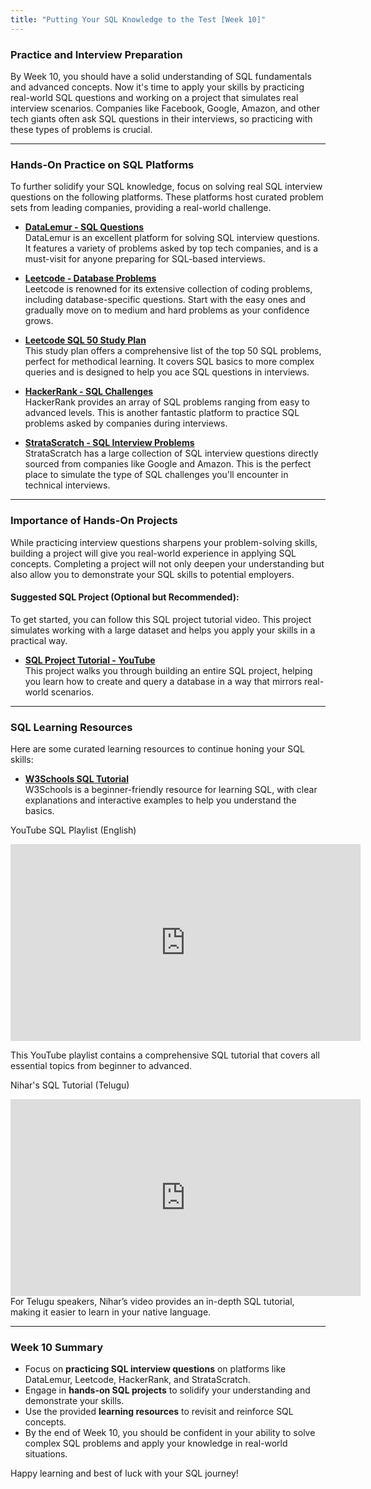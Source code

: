 ```yaml
---
title: "Putting Your SQL Knowledge to the Test [Week 10]"
---
```


### Practice and Interview Preparation

By Week 10, you should have a solid understanding of SQL fundamentals and advanced concepts. Now it's time to apply your skills by practicing real-world SQL questions and working on a project that simulates real interview scenarios. Companies like Facebook, Google, Amazon, and other tech giants often ask SQL questions in their interviews, so practicing with these types of problems is crucial.

---

### Hands-On Practice on SQL Platforms

To further solidify your SQL knowledge, focus on solving real SQL interview questions on the following platforms. These platforms host curated problem sets from leading companies, providing a real-world challenge.

- **[DataLemur - SQL Questions](https://datalemur.com/questions?category=SQL)**  
  DataLemur is an excellent platform for solving SQL interview questions. It features a variety of problems asked by top tech companies, and is a must-visit for anyone preparing for SQL-based interviews.

- **[Leetcode - Database Problems](https://leetcode.com/problemset/database/)**  
  Leetcode is renowned for its extensive collection of coding problems, including database-specific questions. Start with the easy ones and gradually move on to medium and hard problems as your confidence grows.

- **[Leetcode SQL 50 Study Plan](https://leetcode.com/studyplan/top-sql-50/)**  
  This study plan offers a comprehensive list of the top 50 SQL problems, perfect for methodical learning. It covers SQL basics to more complex queries and is designed to help you ace SQL questions in interviews.

- **[HackerRank - SQL Challenges](https://www.hackerrank.com/domains/sql)**  
  HackerRank provides an array of SQL problems ranging from easy to advanced levels. This is another fantastic platform to practice SQL problems asked by companies during interviews.

- **[StrataScratch - SQL Interview Problems](https://platform.stratascratch.com/coding?code_type=3)**  
  StrataScratch has a large collection of SQL interview questions directly sourced from companies like Google and Amazon. This is the perfect place to simulate the type of SQL challenges you'll encounter in technical interviews.

---

### Importance of Hands-On Projects

While practicing interview questions sharpens your problem-solving skills, building a project will give you real-world experience in applying SQL concepts. Completing a project will not only deepen your understanding but also allow you to demonstrate your SQL skills to potential employers.

#### Suggested SQL Project (Optional but Recommended):
To get started, you can follow this SQL project tutorial video. This project simulates working with a large dataset and helps you apply your skills in a practical way.

- **[SQL Project Tutorial - YouTube](https://www.youtube.com/watch?v=SAWiIV12sU4)**  
  This project walks you through building an entire SQL project, helping you learn how to create and query a database in a way that mirrors real-world scenarios.

---

### SQL Learning Resources

Here are some curated learning resources to continue honing your SQL skills:

- **[W3Schools SQL Tutorial](https://www.w3schools.com/sql/)**  
  W3Schools is a beginner-friendly resource for learning SQL, with clear explanations and interactive examples to help you understand the basics.

YouTube SQL Playlist (English)

<iframe width="560" height="315" src="https://www.youtube.com/embed/videoseries?si=HPL5awfWHgUBynr6&amp;list=PLavw5C92dz9Ef4E-1Zi9KfCTXS_IN8gXZ" title="YouTube video player" frameBorder="0" allow="accelerometer; autoplay; clipboard-write; encrypted-media; gyroscope; picture-in-picture; web-share" referrerPolicy="strict-origin-when-cross-origin" allowFullScreen></iframe>

  This YouTube playlist contains a comprehensive SQL tutorial that covers all essential topics from beginner to advanced.

Nihar's SQL Tutorial (Telugu)

<iframe width="560" height="315" src="https://www.youtube.com/embed/4yEIZ9KZ_aQ?si=EFemccjDNtIF16Kb" title="YouTube video player" frameBorder="0" allow="accelerometer; autoplay; clipboard-write; encrypted-media; gyroscope; picture-in-picture; web-share" referrerPolicy="strict-origin-when-cross-origin" allowFullScreen></iframe>
  For Telugu speakers, Nihar’s video provides an in-depth SQL tutorial, making it easier to learn in your native language.

---

### Week 10 Summary

- Focus on **practicing SQL interview questions** on platforms like DataLemur, Leetcode, HackerRank, and StrataScratch.
- Engage in **hands-on SQL projects** to solidify your understanding and demonstrate your skills.
- Use the provided **learning resources** to revisit and reinforce SQL concepts.
- By the end of Week 10, you should be confident in your ability to solve complex SQL problems and apply your knowledge in real-world situations.

Happy learning and best of luck with your SQL journey!